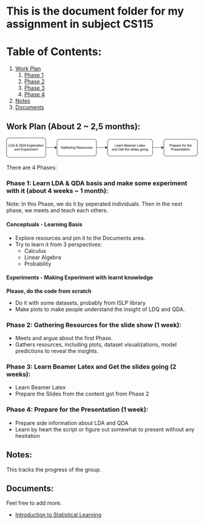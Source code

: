# This is the document folder for my assignment in subject CS115

# Table of Contents:
1. [Work Plan](#work-plan)
    1. [Phase 1](#phase-one)
    2. [Phase 2](#phase-two)
    3. [Phase 3](#phase-three)
    4. [Phase 4](#phase-four)
2. [Notes](#notes)
3. [Documents](#documents)

## Work Plan (About 2 ~ 2,5 months): <a id = "work-plan"></a>

![Work Plan Diagram](./images/CS115_Assignment_workPlan.drawio.svg)

There are 4 Phases:
### Phase 1: Learn LDA & QDA basis and make some experiment with it (about 4 weeks ~ 1 month): <a id = "phase-one"></a>
Note: In this Phase, we do it by seperated individuals. Then in the next phase, we meets and teach each others.

#### Conceptuals - Learning Basis <a id = "phase-one-conceptuals"></a>
- Explore resources and pin it to the Documents area.
- Try to learn it from 3 perspectives:
    - Calculus
    - Linear Algebra 
    - Probability

#### Experiments - Making Experiment with learnt knowledge <a id = "phase-one-experiment"></a>
**Please, do the code from scratch**

- Do it with some datasets, probably from ISLP library 
- Make plots to make people understand the insight of LDQ and QDA.

### Phase 2: Gathering Resources for the slide show (1 week): <a id = "phase-two"></a>

- Meets and argue about the first Phase.
- Gathers resources, including plots, dataset visualizations, model predictions to reveal the insights.

### Phase 3: Learn Beamer Latex and Get the slides going (2 weeks): <a id = "phase-three"></a>

- Learn Beamer Latex
- Prepare the Slides from the content got from Phase 2

### Phase 4: Prepare for the Presentation (1 week): <a id = "phase-four"></a>

- Prepare side information about LDA and QDA
- Learn by heart the script or figure out somewhat to present without any hesitation

## Notes: <a id = "notes"></a>
This tracks the progress of the group.

## Documents: <a id = "documents"></a>
Feel free to add more.

- [Introduction to Statistical Learning](./documents/An-Introduction-to-Statistical-Learning-with-Applications-in-Python.pdf)